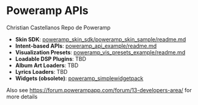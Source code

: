 Poweramp APIs
===========
Christian Castellanos Repo de Poweramp
* **Skin SDK**: [poweramp_skin_sdk/poweramp_skin_sample/readme.md](poweramp_skin_sdk/poweramp_skin_sample/readme.md)
* **Intent-based APIs**: [poweramp_api_example/readme.md](poweramp_api_example/readme.md)
* **Visualization Presets**: [poweramp_vis_presets_example/readme.md](poweramp_vis_presets_example/readme.md)
* **Loadable DSP Plugins**: TBD
* **Album Art Loaders**: TBD
* **Lyrics Loaders**: TBD
* **Widgets (obsolete)**: [poweramp_simplewidgetpack](poweramp_simplewidgetpack)

Also see https://forum.powerampapp.com/forum/13-developers-area/ for more details


